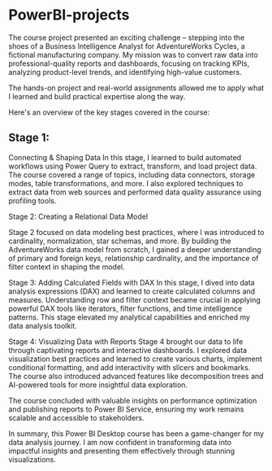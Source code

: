 # PowerBI-projects

The course project presented an exciting challenge – stepping into the shoes of a Business Intelligence Analyst for AdventureWorks Cycles, a fictional manufacturing company. My mission was to convert raw data into professional-quality reports and dashboards, focusing on tracking KPIs, analyzing product-level trends, and identifying high-value customers.

The hands-on project and real-world assignments allowed me to apply what I learned and build practical expertise along the way.

Here's an overview of the key stages covered in the course:

## Stage 1: 
Connecting & Shaping Data
In this stage, I learned to build automated workflows using Power Query to extract, transform, and load project data. The course covered a range of topics, including data connectors, storage modes, table transformations, and more. I also explored techniques to extract data from web sources and performed data quality assurance using profiling tools.

Stage 2: Creating a Relational Data Model

Stage 2 focused on data modeling best practices, where I was introduced to cardinality, normalization, star schemas, and more. By building the AdventureWorks data model from scratch, I gained a deeper understanding of primary and foreign keys, relationship cardinality, and the importance of filter context in shaping the model.

Stage 3: Adding Calculated Fields with DAX
In this stage, I dived into data analysis expressions (DAX) and learned to create calculated columns and measures. Understanding row and filter context became crucial in applying powerful DAX tools like iterators, filter functions, and time intelligence patterns. This stage elevated my analytical capabilities and enriched my data analysis toolkit.

Stage 4: Visualizing Data with Reports
Stage 4 brought our data to life through captivating reports and interactive dashboards. I explored data visualization best practices and learned to create various charts, implement conditional formatting, and add interactivity with slicers and bookmarks. The course also introduced advanced features like decomposition trees and AI-powered tools for more insightful data exploration.

The course concluded with valuable insights on performance optimization and publishing reports to Power BI Service, ensuring my work remains scalable and accessible to stakeholders.

In summary, this Power BI Desktop course has been a game-changer for my data analysis journey. I am now confident in transforming data into impactful insights and presenting them effectively through stunning visualizations.
